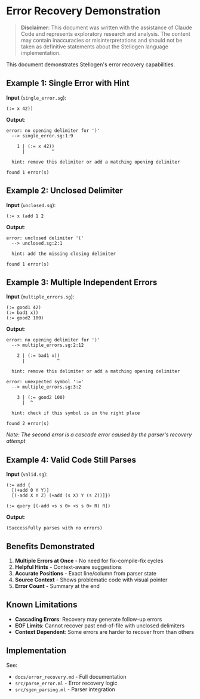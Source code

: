 # Error Recovery Demonstration

> **Disclaimer**: This document was written with the assistance of Claude Code and represents exploratory research and analysis. The content may contain inaccuracies or misinterpretations and should not be taken as definitive statements about the Stellogen language implementation.

This document demonstrates Stellogen's error recovery capabilities.

## Example 1: Single Error with Hint

**Input** (`single_error.sg`):
```stellogen
(:= x 42))
```

**Output**:
```
error: no opening delimiter for ')'
  --> single_error.sg:1:9

    1 | (:= x 42))
      |          ^

  hint: remove this delimiter or add a matching opening delimiter

found 1 error(s)
```

## Example 2: Unclosed Delimiter

**Input** (`unclosed.sg`):
```stellogen
(:= x (add 1 2
```

**Output**:
```
error: unclosed delimiter '('
  --> unclosed.sg:2:1

  hint: add the missing closing delimiter

found 1 error(s)
```

## Example 3: Multiple Independent Errors

**Input** (`multiple_errors.sg`):
```stellogen
(:= good1 42)
(:= bad1 x))
(:= good2 100)
```

**Output**:
```
error: no opening delimiter for ')'
  --> multiple_errors.sg:2:12

    2 | (:= bad1 x))
      |            ^

  hint: remove this delimiter or add a matching opening delimiter

error: unexpected symbol ':='
  --> multiple_errors.sg:3:2

    3 | (:= good2 100)
      |  ^

  hint: check if this symbol is in the right place

found 2 error(s)
```

*Note: The second error is a cascade error caused by the parser's recovery attempt*

## Example 4: Valid Code Still Parses

**Input** (`valid.sg`):
```stellogen
(:= add {
  [(+add 0 Y Y)]
  [(-add X Y Z) (+add (s X) Y (s Z))]})

(:= query [(-add <s s 0> <s s 0> R) R])
```

**Output**:
```
(Successfully parses with no errors)
```

## Benefits Demonstrated

1. **Multiple Errors at Once** - No need for fix-compile-fix cycles
2. **Helpful Hints** - Context-aware suggestions
3. **Accurate Positions** - Exact line/column from parser state
4. **Source Context** - Shows problematic code with visual pointer
5. **Error Count** - Summary at the end

## Known Limitations

- **Cascading Errors**: Recovery may generate follow-up errors
- **EOF Limits**: Cannot recover past end-of-file with unclosed delimiters
- **Context Dependent**: Some errors are harder to recover from than others

## Implementation

See:
- `docs/error_recovery.md` - Full documentation
- `src/parse_error.ml` - Error recovery logic
- `src/sgen_parsing.ml` - Parser integration
